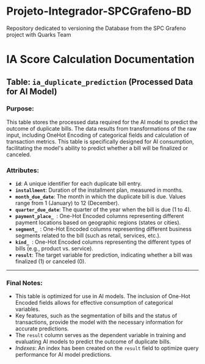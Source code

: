 # Projeto-Integrador-SPCGrafeno-BD
Repository dedicated to versioning the Database from the SPC Grafeno project with Quarks Team


# IA Score Calculation Documentation

## Table: `ia_duplicate_prediction` (Processed Data for AI Model)

### Purpose:
This table stores the processed data required for the AI model to predict the outcome of duplicate bills. The data results from transformations of the raw input, including OneHot Encoding of categorical fields and calculation of transaction metrics. This table is specifically designed for AI consumption, facilitating the model's ability to predict whether a bill will be finalized or canceled.

### Attributes:

- **`id`**: A unique identifier for each duplicate bill entry.
- **`installment`**: Duration of the installment plan, measured in months.
- **`month_due_date`**: The month in which the duplicate bill is due. Values range from 1 (January) to 12 (December).
- **`quarter_due_date`**: The quarter of the year when the bill is due (1 to 4).
- **`payment_place_ `**: One-Hot Encoded columns representing different payment locations based on geographic regions (states or cities).
- **`segment_ `**: One-Hot Encoded columns representing different business segments related to the bill (such as retail, services, etc.).
- **`kind_ `**: One-Hot Encoded columns representing the different types of bills (e.g., product vs. service).
- **`result`**: The target variable for prediction, indicating whether a bill was finalized (1) or canceled (0).

---

### Final Notes:
- This table is optimized for use in AI models. The inclusion of One-Hot Encoded fields allows for effective consumption of categorical variables.
- Key features, such as the segmentation of bills and the status of transactions, provide the model with the necessary information for accurate predictions.
- The `result` column serves as the dependent variable in training and evaluating AI models to predict the outcome of duplicate bills.
- *Indexes*: An index has been created on the `result` field to optimize query performance for AI model predictions.
